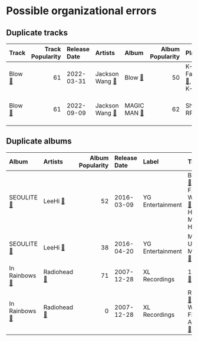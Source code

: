 # Possible organizational errors

## Duplicate tracks

| Track                                                           |   Track Popularity | Release Date   | Artists                                                                  | Album                                                                |   Album Popularity | Playlists                                                                                                                                             | Label                                           | 💚   |
|:----------------------------------------------------------------|-------------------:|:---------------|:-------------------------------------------------------------------------|:---------------------------------------------------------------------|-------------------:|:------------------------------------------------------------------------------------------------------------------------------------------------------|:------------------------------------------------|:----|
| Blow [🔗](https://open.spotify.com/track/0QPPJN3d42PINVAyBPZTC3) |                 61 | 2022-03-31     | Jackson Wang [🔗](https://open.spotify.com/artist/1kfWoWgCugPkyxQP8lkRlY) | Blow [🔗](https://open.spotify.com/album/2y6aTfBouCa2nRJadWq0WX)      |                 50 | K-Pop Favorites [🔗](https://open.spotify.com/playlist/1ZbxKv1noxwZ4zFgRNEFIo),<br>K-Pop [🔗](https://open.spotify.com/playlist/0Xp2gQ9p4VMgt5HauIfIq7) | TEAM WANG records/88rising Music/Warner Records | 💚   |
| Blow [🔗](https://open.spotify.com/track/53WD6QvMGh7wXQVP0U8Rnr) |                 61 | 2022-09-09     | Jackson Wang [🔗](https://open.spotify.com/artist/1kfWoWgCugPkyxQP8lkRlY) | MAGIC MAN [🔗](https://open.spotify.com/album/2VZ4og2ZbwyTQ3X1rbgCe1) |                 62 | Sharon RPD [🔗](https://open.spotify.com/playlist/2WsAAjnlcRAzyPrBDvMYyy)                                                                              | TEAM WANG records/88rising Music/Warner Records |     |

## Duplicate albums

| Album                                                                  | Artists                                                               |   Album Popularity | Release Date   | Label            | Tracks                                                                                                                                                                                                                    | Playlists                                                                                                                                             |
|:-----------------------------------------------------------------------|:----------------------------------------------------------------------|-------------------:|:---------------|:-----------------|:--------------------------------------------------------------------------------------------------------------------------------------------------------------------------------------------------------------------------|:------------------------------------------------------------------------------------------------------------------------------------------------------|
| SEOULITE [🔗](https://open.spotify.com/album/2c41Flo2HQgy0A9P3xuSFf)    | LeeHi [🔗](https://open.spotify.com/artist/7cVZApDoQZpS447nHTsNqu)     |                 52 | 2016-03-09     | YG Entertainment | BREATHE [🔗](https://open.spotify.com/track/6G4z9WbxyEeWdEQTfShACT),<br>FXXK WIT US [🔗](https://open.spotify.com/track/6wj3blmFAG2pNWQ40Yuaq8),<br>HOLD MY HAND [🔗](https://open.spotify.com/track/7bwSMCwF2C4cK2W97H6oCA) | K-Pop Favorites [🔗](https://open.spotify.com/playlist/1ZbxKv1noxwZ4zFgRNEFIo),<br>K-Pop [🔗](https://open.spotify.com/playlist/0Xp2gQ9p4VMgt5HauIfIq7) |
| SEOULITE [🔗](https://open.spotify.com/album/3cGyWEJaQlj7kCdKBCOGeb)    | LeeHi [🔗](https://open.spotify.com/artist/7cVZApDoQZpS447nHTsNqu)     |                 38 | 2016-04-20     | YG Entertainment | MISSING U [🔗](https://open.spotify.com/track/4uk677I1lb0ZPSXGhL2FcA),<br>MY STAR [🔗](https://open.spotify.com/track/42Dl2MOplqImwLoIPMv6Me)                                                                               | K-Pop [🔗](https://open.spotify.com/playlist/0Xp2gQ9p4VMgt5HauIfIq7)                                                                                   |
| In Rainbows [🔗](https://open.spotify.com/album/5vkqYmiPBYLaalcmjujWxK) | Radiohead [🔗](https://open.spotify.com/artist/4Z8W4fKeB5YxbusRsdQVPb) |                 71 | 2007-12-28     | XL Recordings    | 15 Step [🔗](https://open.spotify.com/track/4oXg7xT4ksBxHTx8PcmSXw)                                                                                                                                                        | Check Out Later [🔗](https://open.spotify.com/playlist/2FgMW8NMJOZgvHtvDOWBCe)                                                                         |
| In Rainbows [🔗](https://open.spotify.com/album/7eyQXxuf2nGj9d2367Gi5f) | Radiohead [🔗](https://open.spotify.com/artist/4Z8W4fKeB5YxbusRsdQVPb) |                  0 | 2007-12-28     | XL Recordings    | Reckoner [🔗](https://open.spotify.com/track/56Z7hbyMrndw1naxb6I5Oi),<br>Weird Fishes/ Arpeggi [🔗](https://open.spotify.com/track/4Iyo50UoYhuuYORMLrGDci)                                                                  | Indie/Alternative [🔗](https://open.spotify.com/playlist/4Xh0xXGeyxbMXBDsxluPsa)                                                                       |
